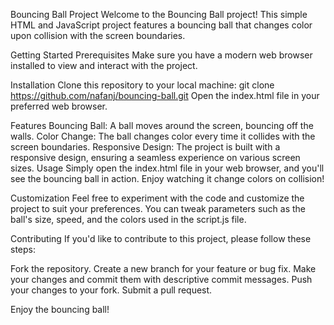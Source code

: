 
Bouncing Ball Project
Welcome to the Bouncing Ball project! This simple HTML and JavaScript project features a bouncing ball that changes color upon collision with the screen boundaries.

Getting Started
Prerequisites
Make sure you have a modern web browser installed to view and interact with the project.

Installation
Clone this repository to your local machine:
git clone https://github.com/nafanj/bouncing-ball.git
Open the index.html file in your preferred web browser.

Features
Bouncing Ball: A ball moves around the screen, bouncing off the walls.
Color Change: The ball changes color every time it collides with the screen boundaries.
Responsive Design: The project is built with a responsive design, ensuring a seamless experience on various screen sizes.
Usage
Simply open the index.html file in your web browser, and you'll see the bouncing ball in action. Enjoy watching it change colors on collision!

Customization
Feel free to experiment with the code and customize the project to suit your preferences. You can tweak parameters such as the ball's size, speed, and the colors used in the script.js file.

Contributing
If you'd like to contribute to this project, please follow these steps:

Fork the repository.
Create a new branch for your feature or bug fix.
Make your changes and commit them with descriptive commit messages.
Push your changes to your fork.
Submit a pull request.

Enjoy the bouncing ball!
